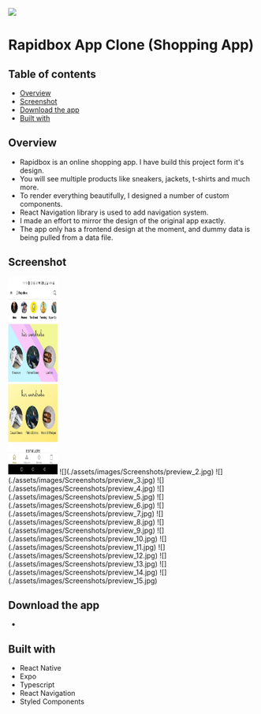 ![](https://play-lh.googleusercontent.com/ny3-SBXBhWBVxRgr6A0wMIfdl1j9bK4Thb8k6LYJDgh41nZYyEPulYBsVAqPvH0hSA)

# Rapidbox App Clone (Shopping App)

## Table of contents

- [Overview](#overview)
- [Screenshot](#screenshot)
- [Download the app](#Download-the-app)
- [Built with](#Built-with)

## Overview

- Rapidbox is an online shopping app. I have build this project form it's design.
- You will see multiple products like sneakers, jackets, t-shirts and much more.
- To render everything beautifully, I designed a number of custom components.
- React Navigation library is used to add navigation system.
- I made an effort to mirror the design of the original app exactly.
- The app only has a frontend design at the moment, and dummy data is being pulled from a data file.

## Screenshot

<img src="./assets/images/Screenshots/preview_1.jpg" width="100" height="400"/>
![](./assets/images/Screenshots/preview_2.jpg)
![](./assets/images/Screenshots/preview_3.jpg)
![](./assets/images/Screenshots/preview_4.jpg)
![](./assets/images/Screenshots/preview_5.jpg)
![](./assets/images/Screenshots/preview_6.jpg)
![](./assets/images/Screenshots/preview_7.jpg)
![](./assets/images/Screenshots/preview_8.jpg)
![](./assets/images/Screenshots/preview_9.jpg)
![](./assets/images/Screenshots/preview_10.jpg)
![](./assets/images/Screenshots/preview_11.jpg)
![](./assets/images/Screenshots/preview_12.jpg)
![](./assets/images/Screenshots/preview_13.jpg)
![](./assets/images/Screenshots/preview_14.jpg)
![](./assets/images/Screenshots/preview_15.jpg)

## Download the app

-

## Built with

- React Native
- Expo
- Typescript
- React Navigation
- Styled Components
